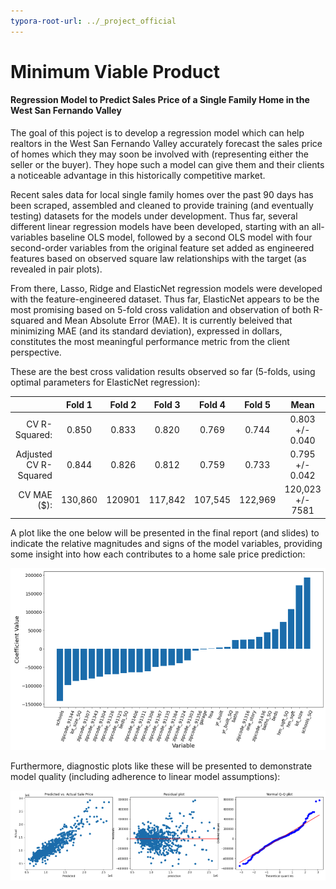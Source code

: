 ```yaml
---
typora-root-url: ../_project_official
---
```


# Minimum Viable Product

#### Regression Model to Predict Sales Price of a Single Family Home in the West San Fernando Valley

The goal of this poject is to develop a regression model which can help realtors in the West San Fernando Valley accurately forecast the sales price of homes which they may soon be involved with (representing either the seller or the buyer). They hope such a model can give them and their clients a noticeable advantage in this historically competitive market.

Recent sales data for local single family homes over the past 90 days has been scraped, assembled and cleaned to provide training (and eventually testing) datasets for the models under development. Thus far, several different linear regression models have been developed, starting with an all-variables baseline OLS model, followed by a second OLS model with four second-order variables from the original feature set added as engineered features based on observed square law relationships with the target (as revealed in pair plots). 

From there, Lasso, Ridge and ElasticNet regression models were developed with the feature-engineered dataset. Thus far, ElasticNet appears to be the most promising based on 5-fold cross validation and observation of both R-squared and Mean Absolute Error (MAE). It is currently beleived that minimizing MAE (and its standard deviation), expressed in dollars, constitutes the most meaningful performance metric from the client perspective.

These are the best cross validation results observed so far (5-folds, using optimal parameters for ElasticNet regression):

|                       | Fold 1  | Fold 2 | Fold 3  | Fold 4  | Fold 5  |       Mean       |
| --------------------: | :-----: | :----: | :-----: | :-----: | :-----: | :--------------: |
|         CV R-Squared: |  0.850  | 0.833  |  0.820  |  0.769  |  0.744  | 0.803 +/- 0.040  |
| Adjusted CV R-Squared |  0.844  | 0.826  |  0.812  |  0.759  |  0.733  | 0.795 +/- 0.042  |
|           CV MAE ($): | 130,860 | 120901 | 117,842 | 107,545 | 122,969 | 120,023 +/- 7581 |



A plot like the one below will be presented in the final report (and slides) to indicate the relative magnitudes and signs of the model variables, providing some insight into how each contributes to a home sale price prediction:

![ElasticNetVariableMagnitudes](../MVP/mvp_george_pappy/ElasticNetVariableMagnitudes.png)



Furthermore, diagnostic plots like these will be presented to demonstrate model quality (including adherence to linear model assumptions):

![ElasticNetDiagnosticPlots](../MVP/mvp_george_pappy/ElasticNetDiagnosticPlots.png)



